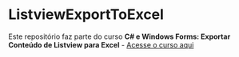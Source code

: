 # ListviewExportToExcel
 
Este repositório faz parte do curso **C# e Windows Forms: Exportar Conteúdo de Listview para Excel** - [Acesse o curso aqui](https://www.udemy.com/course/c-e-windows-forms-exportar-conteudo-de-listview-para-excel)
